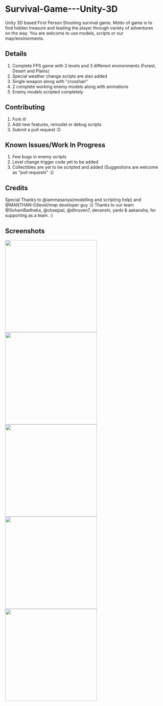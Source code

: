 # Survival-Game---Unity-3D
Unity 3D based First Person Shooting survival game. Motto of game is to find hidden treasure and leading the player through variety of adventures on the way.
You are welcome to use models, scripts or our map/environments.

## Details
1. Complete FPS game with 3 levels and 3 different environments (Forest, Desert and Plains)
2. Special weather change scripts are also added
3. Single weapon along with "crosshair"
4. 2 complete working enemy models along with animations
5. Enemy models scripted completely

## Contributing
1. Fork it!
2. Add new features, remodel or debug scripts
3. Submit a pull request :D

## Known Issues/Work In Progress
1. Few bugs in enemy scripts
2. Level change trigger code yet to be added
3. Collectibles are yet to be scripted and added (Suggestions are welcome as "pull requests" :)) 

## Credits
Special Thanks to @iammasariya(modelling and scripting help) and @MANTHAN-D(level/map developer guy :))
Thanks to our team @SohamBadheka, @cbsejpal, @dhruven7, devanshi, yanki & aakansha, for supporting as a team. :) 

## Screenshots
<img src="https://github.com/JaySardhara/Survival-Game---Unity-3D/blob/master/shots/12.png" width="300">
<img src="https://github.com/JaySardhara/Survival-Game---Unity-3D/blob/master/shots/1234.png" width="300">
<img src="https://github.com/JaySardhara/Survival-Game---Unity-3D/blob/master/shots/2.png" width="300">
<img src="https://github.com/JaySardhara/Survival-Game---Unity-3D/blob/master/shots/3.png" width="300">
<img src="https://github.com/JaySardhara/Survival-Game---Unity-3D/blob/master/shots/1.png" width="300">

